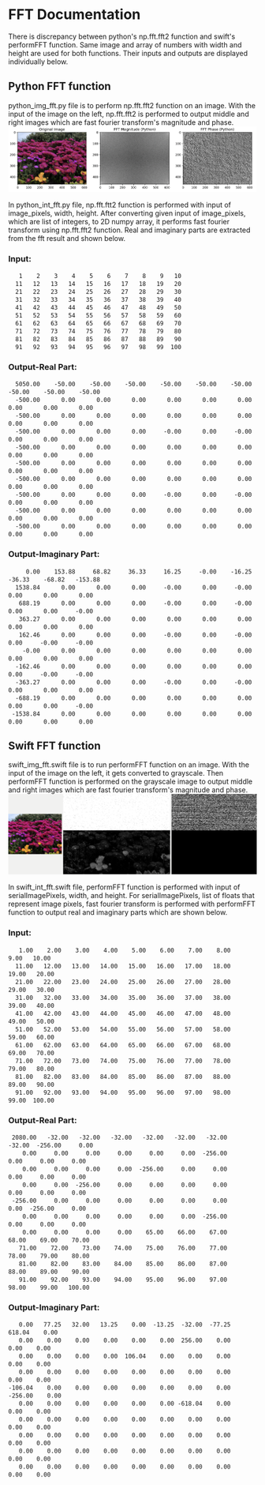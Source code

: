 # FFT Documentation
There is discrepancy between python's np.fft.fft2 function and swift's performFFT function. Same image and array of numbers with width and height are used for both functions. Their inputs and outputs are displayed individually below. 

## Python FFT function
python_img_fft.py file is to perform np.fft.fft2 function on an image. With the input of the image on the left, np.fft.fft2 is performed to output middle and right images which are fast fourier transform's magnitude and phase.
![Python output](outputs/python_output.png)

In python_int_fft.py file, np.fft.ftt2 function is performed with input of image_pixels, width, height. After converting given input of image_pixels, which are list of integers, to 2D numpy array, it performs fast fourier transform using np.fft.fft2 function. Real and imaginary parts are extracted from the fft result and shown below. 
### Input:
```
   1    2    3    4    5    6    7    8    9   10
  11   12   13   14   15   16   17   18   19   20
  21   22   23   24   25   26   27   28   29   30
  31   32   33   34   35   36   37   38   39   40
  41   42   43   44   45   46   47   48   49   50
  51   52   53   54   55   56   57   58   59   60
  61   62   63   64   65   66   67   68   69   70
  71   72   73   74   75   76   77   78   79   80
  81   82   83   84   85   86   87   88   89   90
  91   92   93   94   95   96   97   98   99  100
```

### Output-Real Part:
```
  5050.00    -50.00    -50.00    -50.00    -50.00    -50.00    -50.00    -50.00    -50.00    -50.00
  -500.00      0.00      0.00      0.00      0.00      0.00      0.00      0.00      0.00      0.00
  -500.00      0.00      0.00      0.00      0.00      0.00      0.00      0.00      0.00      0.00
  -500.00      0.00      0.00      0.00     -0.00      0.00     -0.00      0.00      0.00      0.00
  -500.00      0.00      0.00      0.00      0.00      0.00      0.00      0.00      0.00      0.00
  -500.00      0.00      0.00      0.00      0.00      0.00      0.00      0.00      0.00      0.00
  -500.00      0.00      0.00      0.00      0.00      0.00      0.00      0.00      0.00      0.00
  -500.00      0.00      0.00      0.00     -0.00      0.00     -0.00      0.00      0.00      0.00
  -500.00      0.00      0.00      0.00      0.00      0.00      0.00      0.00      0.00      0.00
  -500.00      0.00      0.00      0.00      0.00      0.00      0.00      0.00      0.00      0.00
```

### Output-Imaginary Part:
```
     0.00    153.88     68.82     36.33     16.25     -0.00    -16.25    -36.33    -68.82   -153.88
  1538.84      0.00      0.00      0.00     -0.00      0.00     -0.00      0.00      0.00      0.00
   688.19      0.00      0.00      0.00     -0.00      0.00     -0.00      0.00      0.00     -0.00
   363.27      0.00      0.00      0.00      0.00      0.00      0.00      0.00      0.00      0.00
   162.46      0.00      0.00      0.00     -0.00      0.00     -0.00      0.00     -0.00     -0.00
    -0.00      0.00      0.00      0.00      0.00      0.00      0.00      0.00      0.00      0.00
  -162.46      0.00      0.00      0.00      0.00      0.00      0.00      0.00     -0.00     -0.00
  -363.27      0.00      0.00      0.00     -0.00      0.00     -0.00      0.00      0.00      0.00
  -688.19      0.00      0.00      0.00      0.00      0.00      0.00      0.00      0.00     -0.00
 -1538.84      0.00      0.00      0.00      0.00      0.00      0.00      0.00      0.00      0.00
```

## Swift FFT function
swift_img_fft.swift file is to run performFFT function on an image. With the input of the image on the left, it gets converted to grayscale. Then performFFT function is performed on the grayscale image to output middle and right images which are fast fourier transform's magnitude and phase.
![Swift output](outputs/swift_output.png)

In swift_int_fft.swift file, performFFT function is performed with input of serialImagePixels, width, and height. For serialImagePixels, list of floats that represent image pixels, fast fourier transform is performed with performFFT function 
to output real and imaginary parts which are shown below.
### Input:
```
   1.00    2.00    3.00    4.00    5.00    6.00    7.00    8.00    9.00   10.00
  11.00   12.00   13.00   14.00   15.00   16.00   17.00   18.00   19.00   20.00
  21.00   22.00   23.00   24.00   25.00   26.00   27.00   28.00   29.00   30.00
  31.00   32.00   33.00   34.00   35.00   36.00   37.00   38.00   39.00   40.00
  41.00   42.00   43.00   44.00   45.00   46.00   47.00   48.00   49.00   50.00
  51.00   52.00   53.00   54.00   55.00   56.00   57.00   58.00   59.00   60.00
  61.00   62.00   63.00   64.00   65.00   66.00   67.00   68.00   69.00   70.00
  71.00   72.00   73.00   74.00   75.00   76.00   77.00   78.00   79.00   80.00
  81.00   82.00   83.00   84.00   85.00   86.00   87.00   88.00   89.00   90.00
  91.00   92.00   93.00   94.00   95.00   96.00   97.00   98.00   99.00  100.00
```

### Output-Real Part:
```
 2080.00   -32.00   -32.00   -32.00   -32.00   -32.00   -32.00   -32.00  -256.00     0.00
    0.00     0.00     0.00     0.00     0.00     0.00  -256.00     0.00     0.00     0.00
    0.00     0.00     0.00     0.00  -256.00     0.00     0.00     0.00     0.00     0.00
    0.00     0.00  -256.00     0.00     0.00     0.00     0.00     0.00     0.00     0.00
 -256.00     0.00     0.00     0.00     0.00     0.00     0.00     0.00  -256.00     0.00
    0.00     0.00     0.00     0.00     0.00     0.00  -256.00     0.00     0.00     0.00
    0.00     0.00     0.00     0.00    65.00    66.00    67.00    68.00    69.00    70.00
   71.00    72.00    73.00    74.00    75.00    76.00    77.00    78.00    79.00    80.00
   81.00    82.00    83.00    84.00    85.00    86.00    87.00    88.00    89.00    90.00
   91.00    92.00    93.00    94.00    95.00    96.00    97.00    98.00    99.00   100.00
```

### Output-Imaginary Part:
```
   0.00   77.25   32.00   13.25    0.00  -13.25  -32.00  -77.25  618.04    0.00
   0.00    0.00    0.00    0.00    0.00    0.00  256.00    0.00    0.00    0.00
   0.00    0.00    0.00    0.00  106.04    0.00    0.00    0.00    0.00    0.00
   0.00    0.00    0.00    0.00    0.00    0.00    0.00    0.00    0.00    0.00
-106.04    0.00    0.00    0.00    0.00    0.00    0.00    0.00 -256.00    0.00
   0.00    0.00    0.00    0.00    0.00    0.00 -618.04    0.00    0.00    0.00
   0.00    0.00    0.00    0.00    0.00    0.00    0.00    0.00    0.00    0.00
   0.00    0.00    0.00    0.00    0.00    0.00    0.00    0.00    0.00    0.00
   0.00    0.00    0.00    0.00    0.00    0.00    0.00    0.00    0.00    0.00
   0.00    0.00    0.00    0.00    0.00    0.00    0.00    0.00    0.00    0.00
```




